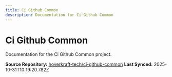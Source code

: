 ```yaml
---
title: Ci Github Common
description: Documentation for Ci Github Common
---
```


# Ci Github Common

Documentation for the Ci Github Common project.

**Source Repository:** [hoverkraft-tech/ci-github-common](https://github.com/hoverkraft-tech/ci-github-common)
**Last Synced:** 2025-10-31T10:19:20.782Z